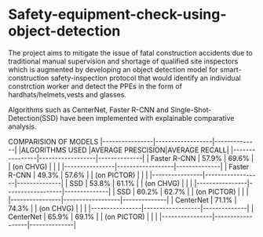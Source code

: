 # Safety-equipment-check-using-object-detection
The project aims to mitigate the issue of fatal construction accidents due to traditional manual supervision and shortage of qualified site inspectors which is augmented by developing an object detection model for smart-construction safety-inspection protocol that would identify an individual constrction worker and detect the PPEs in the form of hardhats/helmets,vests and glasses.

Algorithms such as CenterNet, Faster R-CNN and Single-Shot-Detection(SSD) have been implemented with explainable comparative analysis.

COMPARISION OF MODELS
|----------------|------------------|--------------|
|ALGORITHMS USED |AVERAGE PRESCISION|AVERAGE RECALL|
|----------------|------------------|--------------|
|  Faster R-CNN  |    57.9%         |    69.6%     |
|   (on CHVG)    |                  |              |
|----------------|------------------|--------------|
|  Faster R-CNN  |    49.3%         |    57.6%     |
|   (on PICTOR)  |                  |              |
|----------------|------------------|--------------|
|      SSD       |    53.8%         |    61.1%     |
|   (on CHVG)    |                  |              |
|----------------|------------------|--------------|
|      SSD       |    60.2%         |   62.7%      | 
|   (on PICTOR)  |                  |              |
|----------------|------------------|--------------|
|   CenterNet    |     71.1%        |   74.3%      |
|   (on CHVG)    |                  |              |
|----------------|------------------|--------------|
|   CenterNet    |     65.9%        |   69.1%      |
|   (on PICTOR)  |                  |              |
|----------------|------------------|--------------|
